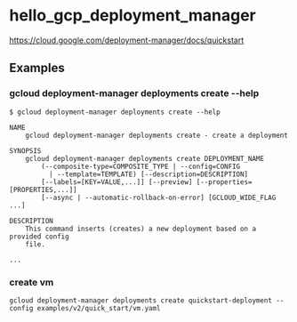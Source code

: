 # hello_gcp_deployment_manager

https://cloud.google.com/deployment-manager/docs/quickstart

## Examples

### gcloud deployment-manager deployments create --help

```
$ gcloud deployment-manager deployments create --help

NAME
    gcloud deployment-manager deployments create - create a deployment

SYNOPSIS
    gcloud deployment-manager deployments create DEPLOYMENT_NAME
        (--composite-type=COMPOSITE_TYPE | --config=CONFIG
          | --template=TEMPLATE) [--description=DESCRIPTION]
        [--labels=[KEY=VALUE,...]] [--preview] [--properties=[PROPERTIES,...]]
        [--async | --automatic-rollback-on-error] [GCLOUD_WIDE_FLAG ...]

DESCRIPTION
    This command inserts (creates) a new deployment based on a provided config
    file.

...
```

### create vm

```
gcloud deployment-manager deployments create quickstart-deployment --config examples/v2/quick_start/vm.yaml
```

